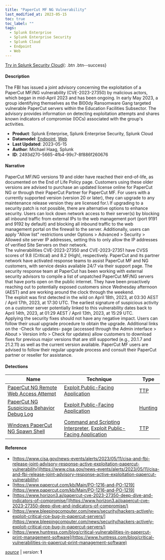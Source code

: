 ```yaml
---
title: "PaperCut MF NG Vulnerability"
last_modified_at: 2023-05-15
toc: true
toc_label: ""
tags:
  - Splunk Enterprise
  - Splunk Enterprise Security
  - Splunk Cloud
  - Endpoint
  - Web
---
```


[Try in Splunk Security Cloud](https://www.splunk.com/en_us/cyber-security.html){: .btn .btn--success}

#### Description

The FBI has issued a joint advisory concerning the exploitation of a PaperCut MF/NG vulnerability (CVE-2023-27350) by malicious actors, which began in mid-April 2023 and has been ongoing. In early May 2023, a group identifying themselves as the Bl00dy Ransomware Gang targeted vulnerable PaperCut servers within the Education Facilities Subsector. The advisory provides information on detecting exploitation attempts and shares known indicators of compromise (IOCs) associated with the group's activities.

- **Product**: Splunk Enterprise, Splunk Enterprise Security, Splunk Cloud
- **Datamodel**: [Endpoint](https://docs.splunk.com/Documentation/CIM/latest/User/Endpoint), [Web](https://docs.splunk.com/Documentation/CIM/latest/User/Web)
- **Last Updated**: 2023-05-15
- **Author**: Michael Haag, Splunk
- **ID**: 2493d270-5665-4fb4-99c7-8f886f260676

#### Narrative

PaperCut MF/NG versions 19 and older have reached their end-of-life, as documented on the End of Life Policy page. Customers using these older versions are advised to purchase an updated license online for PaperCut NG or through their PaperCut Partner for PaperCut MF. For users with a currently supported version (version 20 or later), they can upgrade to any maintenance release version they are licensed for.\ If upgrading to a security patch is not possible, there are alternative options to enhance security. Users can lock down network access to their server(s) by blocking all inbound traffic from external IPs to the web management port (port 9191 and 9192 by default) and blocking all inbound traffic to the web management portal on the firewall to the server. Additionally, users can apply "Allow list" restrictions under Options > Advanced > Security > Allowed site server IP addresses, setting this to only allow the IP addresses of verified Site Servers on their network.\
The vulnerabilities CVE-2023-27350 and CVE-2023-27351 have CVSS scores of 9.8 (Critical) and 8.2 (High), respectively. PaperCut and its partner network have activated response teams to assist PaperCut MF and NG customers, with service desks available 24/7 via their support page. The security response team at PaperCut has been working with external security advisors to compile a list of unpatched PaperCut MF/NG servers that have ports open on the public internet. They have been proactively reaching out to potentially exposed customers since Wednesday afternoon (AEST) and are working around the clock through the weekend.\
The exploit was first detected in the wild on April 18th, 2023, at 03:30 AEST / April 17th, 2023, at 17:30 UTC. The earliest signature of suspicious activity on a customer server potentially linked to this vulnerability dates back to April 14th, 2023, at 01:29 AEST / April 13th, 2023, at 15:29 UTC.\
Applying the security fixes should not have any negative impact. Users can follow their usual upgrade procedure to obtain the upgrade. Additional links on the -Check for updates- page (accessed through the Admin interface > About > Version info > Check for updates) allow customers to download fixes for previous major versions that are still supported (e.g., 20.1.7 and 21.2.11) as well as the current version available. PaperCut MF users are advised to follow their regular upgrade process and consult their PaperCut partner or reseller for assistance.

#### Detections

| Name        | Technique   | Type         |
| ----------- | ----------- |--------------|
| [PaperCut NG Remote Web Access Attempt](/web/9fcb214a-dc42-4ce7-a650-f1d2cab16a6a/) | [Exploit Public-Facing Application](/tags/#exploit-public-facing-application) | [TTP](https://github.com/splunk/security_content/wiki/Detection-Analytic-Types) |
| [PaperCut NG Suspicious Behavior Debug Log](/endpoint/395163b8-689b-444b-86c7-9fe9ad624734/) | [Exploit Public-Facing Application](/tags/#exploit-public-facing-application) | [Hunting](https://github.com/splunk/security_content/wiki/Detection-Analytic-Types) |
| [Windows PaperCut NG Spawn Shell](/endpoint/a602d9a2-aaea-45f8-bf0f-d851168d61ca/) | [Command and Scripting Interpreter](/tags/#command-and-scripting-interpreter), [Exploit Public-Facing Application](/tags/#exploit-public-facing-application) | [TTP](https://github.com/splunk/security_content/wiki/Detection-Analytic-Types) |

#### Reference

* [https://www.cisa.gov/news-events/alerts/2023/05/11/cisa-and-fbi-release-joint-advisory-response-active-exploitation-papercut-vulnerability](https://www.cisa.gov/news-events/alerts/2023/05/11/cisa-and-fbi-release-joint-advisory-response-active-exploitation-papercut-vulnerability)
* [https://www.papercut.com/kb/Main/PO-1216-and-PO-1219](https://www.papercut.com/kb/Main/PO-1216-and-PO-1219)
* [https://www.horizon3.ai/papercut-cve-2023-27350-deep-dive-and-indicators-of-compromise/](https://www.horizon3.ai/papercut-cve-2023-27350-deep-dive-and-indicators-of-compromise/)
* [https://www.bleepingcomputer.com/news/security/hackers-actively-exploit-critical-rce-bug-in-papercut-servers/](https://www.bleepingcomputer.com/news/security/hackers-actively-exploit-critical-rce-bug-in-papercut-servers/)
* [https://www.huntress.com/blog/critical-vulnerabilities-in-papercut-print-management-software](https://www.huntress.com/blog/critical-vulnerabilities-in-papercut-print-management-software)



[*source*](https://github.com/splunk/security_content/tree/develop/stories/papercut_mf_ng_vulnerability.yml) \| *version*: **1**